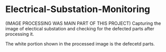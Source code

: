 # Electrical-Substation-Monitoring
(IMAGE PROCESSING WAS MAIN PART OF THIS PROJECT)
Capturing the image of electical substation and checking for the defected parts after processing it.


The white portion shown in the processed image is the defecetd parts.
